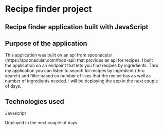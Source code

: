 # Recipe finder project

<h2>Recipe finder application built with JavaScript</h2>

<h2>Purpose of the application</h2>
<p>
This application was built on an api from spoonacular (https://spoonacular.com/food-api) that provides an api for recipes. I built the application on an endpoint that lets you find recipes by ingredients. Thru my application you can listen to search for recipes by ingredient (thru search) and filter based on number of likes that the recipe has as well as number of ingredients needed. I will be deploying the app in the next couple of days.
</p>
  
<h2>Technologies used</h2>
<p>
Javascript
<br>
</p>

Deployed in the next couple of days



